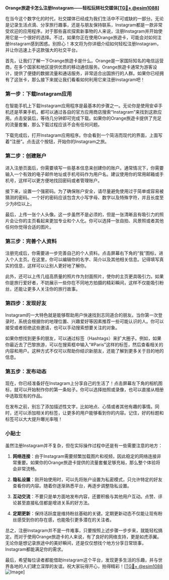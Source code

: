 **Orange旅遊卡怎么注册Instagram——轻松玩转社交媒体[[TG💪+ @esim1088](https://t.me/s/esim1088)]**

在当今这个数字化的时代，社交媒体已经成为我们生活中不可或缺的一部分。无论是记录生活点滴、分享旅行趣事，还是与朋友保持联系，Instagram都是一款非常受欢迎的应用程序。对于那些喜欢探索新事物的人来说，注册Instagram并开始使用它是一个很好的选择。不过，如果你正在使用Orange旅遊卡，可能会对如何注册Instagram感到困惑。别担心！本文将为你详细介绍如何轻松注册Instagram，并让你迅速上手这款强大的社交平台。

首先，让我们了解一下Orange旅遊卡是什么。Orange是一家国际知名的电信运营商，在多个国家和地区提供优质的移动通信服务。Orange旅遊卡通常为游客设计，提供了便捷的数据流量和通话服务，非常适合出国旅行的人群。如果你已经拥有了这张卡，那么接下来就让我们看看如何利用它来注册Instagram吧！

### 第一步：下载Instagram应用

在智能手机上下载Instagram应用程序是最基本的步骤之一。无论你是使用安卓手机还是苹果手机，都可以通过各自的官方应用商店搜索“Instagram”来找到这款应用。点击安装后，等待几分钟即可完成下载。如果你的Orange旅遊卡提供了充足的流量套餐，那么下载过程应该不会有任何问题。

下载完成后，打开Instagram应用程序。你会看到一个简洁而现代的界面，上面写着“注册”。点击这个按钮，开始你的Instagram之旅。

### 第二步：创建账户

进入注册页面后，你需要填写一些基本信息来创建你的账户。通常情况下，你需要输入一个有效的电子邮件地址或手机号码作为用户名。建议使用你的常用邮箱或手机号，这样可以更方便地找回密码或者管理账户。

接下来，设置一个强密码。为了确保账户安全，请尽量避免使用过于简单或容易被猜测的密码。一个好的密码应该包含大小写字母、数字以及特殊字符，并且长度至少为8位以上。

最后，上传一张个人头像。这一步虽然不是必须的，但是一张清晰且有吸引力的照片会让你的主页看起来更加专业和个人化。你可以选择一张自拍、风景照或者其他任何你觉得合适的图片。

### 第三步：完善个人资料

注册完成后，你需要进一步完善自己的个人资料。点击屏幕右下角的“我”图标，进入个人主页。在这里，你可以编辑你的名字、简介以及其他相关信息。记得填写真实的信息，这样可以让别人更好地了解你。

此外，还可以上传几组高质量的照片作为封面照片，使你的主页更具吸引力。如果你是旅行爱好者，不妨展示一些你在不同地方拍摄的精彩瞬间，这样不仅能吸引粉丝，还能让更多人关注你的旅行故事。

### 第四步：发现好友

Instagram的一大特色就是能够帮助用户快速找到志同道合的朋友。当你第一次登录时，系统会根据你的地理位置、兴趣爱好等因素推荐一些可能认识的人。你可以接受或者拒绝这些邀请，也可以手动搜索想要关注的对象。

如果你想找到更多的朋友，可以通过标签（Hashtags）来扩大圈子。例如，如果你最近去了巴黎旅游，可以在搜索框中输入“#Paris”这样的标签，然后查看相关的内容和用户。这种方式不仅可以帮助你结识新朋友，还能了解到更多关于目的地的信息。

### 第五步：发布动态

现在，你已经准备好在Instagram上分享自己的生活了！点击屏幕左下角的相机图标，就可以开始制作你的第一条帖子。你可以选择拍照或录像，也可以直接从相册中选取现有的作品。

在发布之前，别忘了添加描述性文字，比如地点、心情或者其他有趣的事情。同时，还可以添加相关的标签，让更多的用户能够看到你的内容。记住，好的标题和标签可以大大提升曝光率哦！

### 小贴士

虽然注册Instagram并不复杂，但在实际操作过程中还是有一些需要注意的地方：

1. **网络连接**：由于Instagram需要频繁加载图片和视频，因此稳定的网络连接非常重要。如果你的Orange旅遊卡提供的流量套餐足够充裕，那么整个体验将会非常流畅。
   
2. **隐私设置**：刚开始使用时，可以先将账户设置为私密模式，只允许特定的好友查看你的内容。随着你逐渐熟悉平台，再逐步调整隐私设置。

3. **互动交流**：不要只是单方面地发布内容，还要积极与其他用户互动。点赞、评论甚至直接私信都是增进关系的好方法。

4. **定期更新**：保持活跃度是维持粉丝基础的关键。定期更新动态不仅能让现有粉丝感受到你的存在感，也能吸引更多潜在的关注者。

总之，注册Instagram并不是一件难事，只要按照上述步骤一步步来，就能轻松搞定。而对于使用Orange旅遊卡的人来说，有了良好的网络支持，更是如虎添翼。无论你是想记录旅途中的美好瞬间，还是仅仅想找个地方分享日常琐事，Instagram都能满足你的需求。

最后，希望每位读者都能借助Instagram这个平台，发现更多生活的乐趣，并与世界各地的人们建立深厚的友谊。祝大家玩得开心，拍得精彩！[[TG💪+ @esim1088](https://t.me/s/esim1088) ![Image](https://i.postimg.cc/4NQfJmqS/Snipaste-2025-05-13-00-14-12.png)]